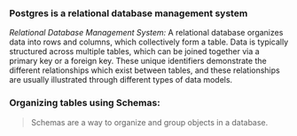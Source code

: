 ### Postgres is a relational database management system

*Relational Database Management System:*
A relational database organizes data into rows and columns, 
which collectively form a table. Data is typically structured across multiple tables,
which can be joined together via a primary key or a foreign key. 
These unique identifiers demonstrate the different relationships which exist between tables,
and these relationships are usually illustrated through different types of data models. 

### Organizing tables using Schemas:
> Schemas are a way to organize and group objects in a database.
> 
